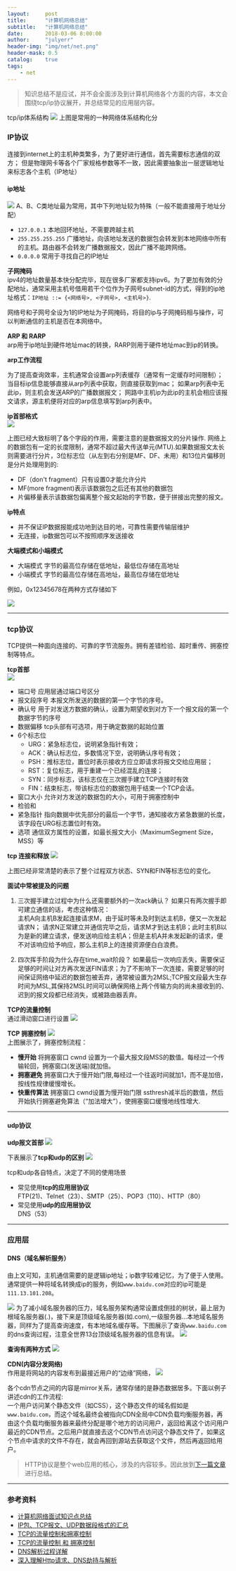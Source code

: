 ```yaml
---
layout:     post
title:      "计算机网络总结"
subtitle:   "计算机网络总结"
date:       2018-03-06 8:00:00
author:     "julyerr"
header-img: "img/net/net.png"
header-mask: 0.5
catalog:    true
tags:
    - net
---
```


>知识总结不是应试，并不会全面涉及到计算机网络各个方面的内容，本文会围绕tcp/ip协议展开，并总结常见的应用层内容。

tcp/ip体系结构 
![](/img/net/tcpIp/structure.png)
上图是常用的一种网络体系结构化分

### IP协议

连接到internet上的主机种类繁多，为了更好进行通信，首先需要标志通信的双方；
但是物理网卡等各个厂家规格参数等不一致，因此需要抽象出一层逻辑地址来标志各个主机（IP地址）

#### ip地址
![](/img/net/tcpIp/ipAddress.png)
A、B、C类地址最为常用，其中下列地址较为特殊（一般不能直接用于地址分配）

- `127.0.0.1` 本地回环地址，不需要跨越主机
- `255.255.255.255` 广播地址，向该地址发送的数据包会转发到本地网络中所有的主机。路由器不会转发广播数据报文，因此广播不能跨网络。
- `0.0.0.0`   常用于寻找自己的IP地址

**子网掩码**<br>
ipv4的地址数量基本快分配完毕，现在很多厂家都支持ipv6。为了更加有效的分配地址，通常采用主机号借用若干个位作为子网号subnet-id的方式，得到的ip地址格式：`IP地址 ::= {<网络号>, <子网号>, <主机号>}`.

网络号和子网号全设为1的IP地址为子网掩码，将目的ip与子网掩码相与操作，可以判断通信的主机是否在本网络中。<br>

**ARP 和 RARP**<br>
arp用于ip地址到硬件地址mac的转换，RARP则用于硬件地址mac到ip的转换。

**arp工作流程**

为了提高查询效率，主机通常会设置arp列表缓存（通常有一定缓存时间限制）；
当目标ip信息能够直接从arp列表中获取，则直接获取到mac；
如果arp列表中无此ip，则主机会发送ARP的广播数据报文；
网路中主机ip为此ip的主机会相应该报文请求，源主机便将对应的arp信息填写到arp列表中。<br>

**ip首部格式**<br>
![](/img/net/tcpIp/ipHeader.jpg)

上图已经大致标明了各个字段的作用，需要注意的是数据报文的分片操作.
网络上的数据包有一定的长度限制，通常不超过最大传送单元(MTU).如果数据报文太长则需要进行分片，3位标志位（从左到右分别是MF、DF、未用）和13位片偏移则是分片处理用到的:<br>

- DF（don't fragment）只有设置0才能允许分片
- MF(more fragment)表示该数据包之后还有其他的数据包
- 片偏移量表示该数据包偏离整个报文起始的字节数，便于拼接出完整的报文。

**ip特点**<br>

- 并不保证IP数据报能成功地到达目的地，可靠性需要传输层维护
- 无连接，ip数据包可以不按照顺序发送接收

**大端模式和小端模式**

- 大端模式 字节的最高位存储在低地址，最低位存储在高地址
- 小端模式 字节的最高位存储在高地址，最高位存储在低地址

例如，0x12345678在两种方式存储如下

![](/img/net/tcpIp/bit-small.png)


---
### tcp协议

TCP提供一种面向连接的、可靠的字节流服务。拥有差错检验、超时重传、拥塞控制等特点。<br>

**tcp首部**<br>
![](/img/net/tcpIp/tcpHeader.png)

- 端口号 应用层通过端口号区分
- 报文段序号 本报文所发送的数据的第一个字节的序号。
- 确认号 用于对发送方数据的确认，设置为期望收到对方下一个报文段的第一个数据字节的序号
- 数据偏移 tcp头部有可选项，用于确定数据的起始位置
- 6个标志位
	- URG：紧急标志位，说明紧急指针有效；
	- ACK：确认标志位，多数情况下空，说明确认序号有效；
	- PSH：推标志位，置位时表示接收方应立即请求将报文交给应用层；
	- RST：复位标志，用于重建一个已经混乱的连接；
	- SYN：同步标志，该标志仅在三次握手建立TCP连接时有效
	- FIN：结束标志，带该标志位的数据包用于结束一个TCP会话。
- 窗口大小 允许对方发送的数据包的大小，可用于拥塞控制中
- 检验和 
- 紧急指针 指向数据中优先部分的最后一个字节，通知接收方紧急数据的长度，该字段在URG标志置位时有效。
- 选项 通信双方属性的设置，如最长报文大小（MaximumSegment Size，MSS）等

**tcp 连接和释放**
![](/img/net/tcpIp/shake.jpg)

上图已经非常清楚的表示了整个过程双方状态、SYN和FIN等标志位的变化。<br>

**面试中常被提及的问题**<br>

1. 三次握手建立过程中为什么还需要额外的一次ack确认？
如果只有两次握手即可建立通信的话，考虑这种情况：<br>
主机A向主机B发起连接请求M，由于延时等未及时到达主机B，便又一次发起请求N；
请求N正常建立并通信完毕之后，请求M才到达主机B；此时主机B以为是新的建立请求，便发送响应给主机A；但是主机A并未发起新的请求，便不对该响应给予响应，那么主机B上的连接资源便白白浪费。

2. 四次挥手阶段为什么存在time_wait阶段？
如果最后一次响应丢失，需要保证足够的时间让对方再次发送FIN请求；为了不影响下一次连接，需要足够的时间保证网络中延迟的数据包被丢弃，通常被设置为2MSL;TCP报文段最大生存时间为MSL,其保持2MSL时间可以确保网络上两个传输方向的尚未接收到的、迟到的报文段都已经消失，或被路由器丢弃。

**TCP的流量控制**<br>
	通过滑动窗口进行设置
![](/img/net/tcpIp/sliceWind.jpeg)	

**TCP 拥塞控制**
![](/img/net/tcpIp/congest.jpeg)	
上图展示了，拥塞控制流程：

- **慢开始** 将拥塞窗口 cwnd 设置为一个最大报文段MSS的数值。每经过一个传输轮回，拥塞窗口(发送端)就加倍。
- **拥塞避免**
拥塞窗口大于慢开始门限,每经过一个往返时间就加1，而不是加倍，按线性规律缓慢增长。
- **快重传算法**
	拥塞窗口 cwnd设置为慢开始门限 ssthresh减半后的数值，然后开始执行拥塞避免算法（“加法增大”），使拥塞窗口缓慢地线性增大.

---
#### udp协议


**udp报文首部**
![](/img/net/tcpIp/udpHeader.jpg)

下表展示了**tcp和udp的区别**
![](/img/net/tcpIp/tcp-udp-compare.png)

tcp和udp各自特点，决定了不同的使用场景

- 常见使用**tcp的应用层协议**<br>
		FTP(21)、Telnet（23）、SMTP（25）、POP3（110）、HTTP（80）
- 常见使用**udp的应用层协议**<br>
		DNS（53）

---
### 应用层

#### DNS（域名解析服务）
由上文可知，主机通信需要的是逻辑ip地址；ip数字较难记忆，为了便于人使用。通常提供一种将域名转换成ip的服务，例如`www.baidu.com`对应的ip可能是`111.13.101.208`。

![](/img/net/app/dns.png)
为了减小域名服务器的压力，域名服务架构通常设置成倒挂的树状，最上层为根域名服务器(.)，接下来是顶级域名服务器(如.com),一级服务器...本地域名服务器，同样为了提高查询速度，有本地域名缓存等。下图展示了查询`www.baidu.com`的dns查询过程，注意全世界13台顶级域名服务器的信息有误。
![](/img/net/app/dns-procedure.png)

**查询有两种方式**
![](/img/net/app/dns-method.gif)

**CDN(内容分发网络)**<br>
	作用是将网站的内容发布到最接近用户的“边缘”网络，
![](/img/net/app/cnd.png)

各个cdn节点之间的内容是mirror关系，通常存储的是静态数据居多。下面以例子讲述cdn的工作流程:<br>
一个用户访问某个静态文件（如CSS），这个静态文件的域名假如是`www.baidu.com`，而这个域名最终会被指向CDN全局中CDN负载均衡服务器，再由这个负载均衡服务器来最终分配是哪个地方的访问用户，返回给离这个访问用户最近的CDN节点。之后用户就直接去这个CDN节点访问这个静态文件了，如果这个节点中请求的文件不存在，就会再回到源站去获取这个文件，然后再返回给用户。<br>


>HTTP协议是整个web应用的核心，涉及的内容较多。因此放到[下一篇文章](http://julyerr.club/2018/03/06/http/)进行总结。

---
### 参考资料
- [计算机网络面试知识点总结](https://www.jianshu.com/p/7deb521aba1e) 
- [IP包、TCP报文、UDP数据段格式的汇总](http://blog.51cto.com/mmanong/1962353)
- [TCP的流量控制和拥塞控制](http://blog.csdn.net/yechaodechuntian/article/details/25429143)
- [TCP的流量控制 和 拥塞控制](https://www.jianshu.com/p/bd141e76bc8b)
- [DNS解析过程详解](http://blog.csdn.net/crazw/article/details/8986504)
- [深入理解Http请求、DNS劫持与解析](https://juejin.im/post/59ba146c6fb9a00a4636d8b6)